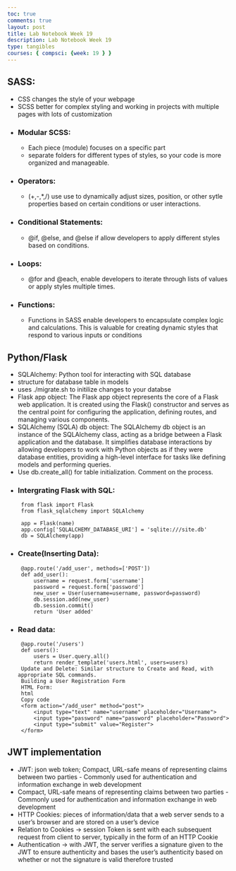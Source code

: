 ```yaml
---
toc: true
comments: true
layout: post
title: Lab Notebook Week 19
description: Lab Notebook Week 19
type: tangibles
courses: { compsci: {week: 19 } }
---
```

## SASS:

 - CSS changes the style of your webpage
 - SCSS better for complex styling and working in projects with multiple pages with lots of customization
 - ### Modular SCSS:
   - Each piece (module) focuses on a specific part
   - separate folders for different types of styles, so your code is more organized and manageable.
 - ### Operators:
   - (+,-,*,/) use use to dynamically adjust sizes, position, or other sytle properties based on certain conditions or user interactions.
 - ### Conditional Statements:
   - @if, @else, and @else if allow developers to apply different styles based on conditions.
 - ### Loops: 
   - @for and @each, enable developers to iterate through lists of values or apply styles multiple times. 
 - ### Functions:
   - Functions in SASS enable developers to encapsulate complex logic and calculations. This is valuable for creating dynamic styles that respond to various inputs or conditions


## Python/Flask
 - SQLAlchemy: Python tool for interacting with SQL database
 - structure for database table in models
 - uses ./migrate.sh to initilize changes to your databse
 - Flask app object: The Flask app object represents the core of a Flask web application. It is created using the Flask() constructor and serves as the central point for configuring the application, defining routes, and managing various components.
 - SQLAlchemy (SQLA) db object: The SQLAlchemy db object is an instance of the SQLAlchemy class, acting as a bridge between a Flask application and the database. It simplifies database interactions by allowing developers to work with Python objects as if they were database entities, providing a high-level interface for tasks like defining models and performing queries.
 - Use db.create_all() for table initialization. Comment on the process.
 - ### Intergrating Flask with SQL:
        from flask import Flask
        from flask_sqlalchemy import SQLAlchemy

        app = Flask(name)
        app.config['SQLALCHEMY_DATABASE_URI'] = 'sqlite:///site.db'
        db = SQLAlchemy(app)
 - ### Create(Inserting Data):
        @app.route('/add_user', methods=['POST'])
        def add_user():
            username = request.form['username']
            password = request.form['password']
            new_user = User(username=username, password=password)
            db.session.add(new_user)
            db.session.commit()
            return 'User added'
 - ### Read data:
        @app.route('/users')
        def users():
            users = User.query.all()
            return render_template('users.html', users=users)
        Update and Delete: Similar structure to Create and Read, with appropriate SQL commands.
        Building a User Registration Form
        HTML Form:
        html
        Copy code
        <form action="/add_user" method="post">
            <input type="text" name="username" placeholder="Username">
            <input type="password" name="password" placeholder="Password">
            <input type="submit" value="Register">
        </form>

## JWT implementation
 - JWT: json web token;  Compact, URL-safe means of representing claims between two parties - Commonly used for authentication and information exchange in web development
 -  Compact, URL-safe means of representing claims between two parties - Commonly used for authentication and information exchange in web development
 - HTTP Cookies: pieces of information/data that a web server sends to a user’s browser and are stored on a user’s device
 - Relation to Cookies → session Token is sent with each subsequent request from client to server, typically in the form of an HTTP Cookie
 - Authentication → with JWT, the server verifies a signature given to the JWT to ensure authenticity and bases the user’s authenticity based on whether or not the signature is valid therefore trusted